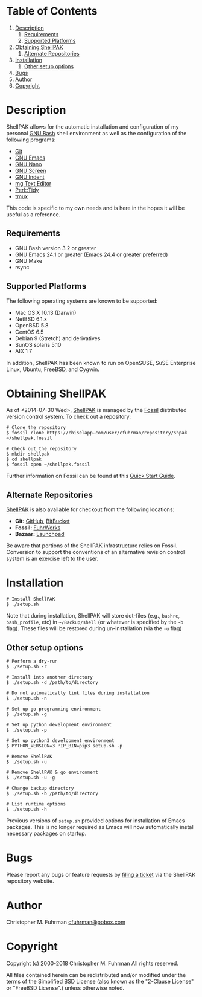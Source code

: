 
# Table of Contents

1.  [Description](#orgca81bf4)
    1.  [Requirements](#org2c768cc)
    2.  [Supported Platforms](#org43c250a)
2.  [Obtaining ShellPAK](#orgb072061)
    1.  [Alternate Repositories](#org822ffdf)
3.  [Installation](#org7a04f13)
    1.  [Other setup options](#orga848fba)
4.  [Bugs](#orga13e6aa)
5.  [Author](#org19bcca2)
6.  [Copyright](#org994c8f3)



<a id="orgca81bf4"></a>

# Description

ShellPAK allows for the automatic installation and configuration of
my personal [GNU Bash](http://www.gnu.org/software/bash/) shell environment as well as the configuration
of the following programs:

-   [Git](http://git-scm.com)
-   [GNU Emacs](http://www.gnu.org/software/emacs/)
-   [GNU Nano](https://www.nano-editor.org/)
-   [GNU Screen](http://www.gnu.org/software/screen/)
-   [GNU Indent](https://www.gnu.org/software/indent/)
-   [mg Text Editor](http://homepage.boetes.org/software/mg/)
-   [Perl::Tidy](http://search.cpan.org/~shancock/Perl-Tidy-20140711/lib/Perl/Tidy.pod)
-   [tmux](http://tmux.sourceforge.net)

This code is specific to my own needs and is here in the hopes it
will be useful as a reference.


<a id="org2c768cc"></a>

## Requirements

-   GNU Bash version 3.2 or greater
-   GNU Emacs 24.1 or greater (Emacs 24.4 or greater preferred)
-   GNU Make
-   rsync


<a id="org43c250a"></a>

## Supported Platforms

The following operating systems are known to be supported:

-   Mac OS X 10.13 (Darwin)
-   NetBSD 6.1.x
-   OpenBSD 5.8
-   CentOS 6.5
-   Debian 9 (Stretch) and derivatives
-   SunOS solaris 5.10
-   AIX 1 7

In addition, ShellPAK has been known to run on OpenSUSE, SuSE
Enterprise Linux, Ubuntu, FreeBSD, and Cygwin.


<a id="orgb072061"></a>

# Obtaining ShellPAK

As of <span class="timestamp-wrapper"><span class="timestamp">&lt;2014-07-30 Wed&gt;</span></span>, [ShellPAK](https://chiselapp.com/user/cfuhrman/repository/shpak/home) is managed by the [Fossil](http://fossil-scm.org)
distributed version control system.  To check out a repository:

    # Clone the repository
    $ fossil clone https://chiselapp.com/user/cfuhrman/repository/shpak ~/shellpak.fossil
    
    # Check out the repository
    $ mkdir shellpak
    $ cd shellpak
    $ fossil open ~/shellpak.fossil

Further information on Fossil can be found at this [Quick Start
Guide](http://www.fossil-scm.org/index.html/doc/trunk/www/quickstart.wiki).


<a id="org822ffdf"></a>

## Alternate Repositories

[ShellPAK](https://chiselapp.com/user/cfuhrman/repository/shpak/home) is also available for checkout from the following
locations:

-   **Git:** [GitHub](https://github.com/cfuhrman/shpak), [BitBucket](https://bitbucket.org/chrisfuhrman/shellpak)
-   **Fossil:** [FuhrWerks](https://fossil.fuhrwerks.com/shpak)
-   **Bazaar:** [Launchpad](https://code.launchpad.net/~cfuhrman/shpak/trunk)

Be aware that portions of the ShellPAK infrastructure relies on
Fossil.  Conversion to support the conventions of an alternative
revision control system is an exercise left to the user.


<a id="org7a04f13"></a>

# Installation

    # Install ShellPAK
    $ ./setup.sh

Note that during installation, ShellPAK will store dot-files (e.g.,
`bashrc`, `bash_profile`, etc) in `~/Backup/shell` (or whatever is
specified by the `-b` flag).  These files will be restored during
un-installation (via the `-u` flag)


<a id="orga848fba"></a>

## Other setup options

    # Perform a dry-run
    $ ./setup.sh -r
    
    # Install into another directory
    $ ./setup.sh -d /path/to/directory
    
    # Do not automatically link files during installation
    $ ./setup.sh -n
    
    # Set up go programming environment
    $ ./setup.sh -g
    
    # Set up python development environment
    $ ./setup.sh -p
    
    # Set up python3 development environment
    $ PYTHON_VERSION=3 PIP_BIN=pip3 setup.sh -p
    
    # Remove ShellPAK
    $ ./setup.sh -u
    
    # Remove ShellPAK & go environment
    $ ./setup.sh -u -g
    
    # Change backup directory
    $ ./setup.sh -b /path/to/directory
    
    # List runtime options
    $ ./setup.sh -h

Previous versions of `setup.sh` provided options for installation
of Emacs packages.  This is no longer required as Emacs will now
automatically install necessary packages on startup.


<a id="orga13e6aa"></a>

# Bugs

Please report any bugs or feature requests by [filing a ticket](https://chiselapp.com/user/cfuhrman/repository/shpak/reportlist) via
the ShellPAK repository website.


<a id="org19bcca2"></a>

# Author

Christopher M. Fuhrman
[cfuhrman@pobox.com](mailto:cfuhrman@pobox.com)


<a id="org994c8f3"></a>

# Copyright

Copyright (c) 2000-2018 Christopher M. Fuhrman
All rights reserved.

All files contained herein can be redistributed and/or modified
under the terms of the Simplified BSD License (also known as the
"2-Clause License" or "FreeBSD License".) unless otherwise noted.

